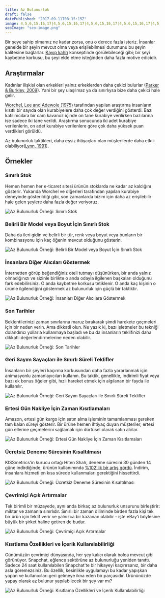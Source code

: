 ```yaml
---
title: Az Bulunurluk
draft: false
datePublished: "2017-09-11T08:15:15Z"
image: 4,5,6,15,16,17|4,5,6,15,16,17|4,5,6,15,16,17|4,5,6,15,16,17|4,5,6,15,16,17|4,5,6,15,16,17|4,5,6,15,16,17|4,5,6,15,16,17|4,5,6,15,16,17|4,5,6,15,16,17|4,5,6,15,16,17|4,5,6,15,16,17|4,5,6,15,16,17|4,5,6,15,16,17|4,5,6,15,16,17|4,5,6,7,8,9,10,11,12,13,14,15,16,17|4,5,6,15,16,17|4,5,6,7,8,9,10,11,12,13,14,15,16,17|4,5,6,7,8,9,10,11,12,13,14,15,16,17|5,6,7,8,9,10,11,12,13,14,15,16
seoImage: "seo-image.png"
---
```


Bir şeye sahip olmamız ne kadar zorsa, onu o derece fazla isteriz. İnsanlar genelde bir şeyin mevcut olma veya erişilebilmesi durumunu bu şeyin kalitesine bağlarlar. [Kayıp kahrı](/kayip-kahri/) konseptinde görülebileceği gibi; bir şeyi kaybetme korkusu, bu şeyi elde etme isteğinden daha fazla motive edicidir.


## Araştırmalar

Kadınlar ilişkisi olan erkekleri yalnız erkeklerden daha çekici bulurlar ([Parker & Burkley, 2009](http://www.sciencedirect.com/science/article/pii/S0022103109001048?via=ihub)). Yani bir şey ulaşılmaz ya da sınırlıysa bize daha çekici hale gelir.

[Worchel, Lee and Adewole (1975)](http://psycnet.apa.org/record/1976-03817-001) tarafından yapılan araştırma insanların kısıtlı bir sayıda olan kurabiyelere daha çok değer verdiğini gösterdi. Bazı katılımcılara bir cam kavanoz içinde on tane kurabiye verilirken bazılarına ise sadece iki tane verildi. Araştırma sonucunda iki adet kurabiye verilenlerin, on adet kurabiye verilenlere göre çok daha yüksek puan verdikleri görüldü.

Az bulunurluk taktikleri, daha eşsiz ihtiyaçları olan müşterilerde daha etkili olabiliyor([Lynn, 1991](http://scholarship.sha.cornell.edu/cgi/viewcontent.cgi?article=1181&context=articles)).



## Örnekler

### Sınırlı Stok

Hemen hemen her e-ticaret sitesi ürünün stoklarda ne kadar az kaldığını gösterir. Yukarıda Worchel ve diğerleri tarafından yapılan kurabiye deneyinde gösterildiği gibi, son zamanlarda bizim için daha az erişilebilir hale gelen şeylere daha fazla değer veriyoruz.


![Az Bulunurluk Örneği: Sınırlı Stok](01-quantity-countdown.png)


### Belirli Bir Model veya Boyut İçin Sınırlı Stok

Daha da ileri gidin ve belirli bir tür, renk veya boyut veya bunların bir kombinasyonu için kaç öğenin mevcut olduğunu gösterin.

![Az Bulunurluk Örneği: Belirli Bir Model veya Boyut İçin Sınırlı Stok](02-limited-stock-model.png)


### İnsanlara Diğer Alıcıları Göstermek

İnternetten görüp beğendiğiniz oteli tutmayı düşünürken, bir anda yalnız olmadığınızı ve sizinle birlikte o anda odayla ilgilenen başkaları olduğunu fark edebilirsiniz. O anda kaybetme korkusu tetiklenir. O anda kaç kişinin o ürünle ilgilendiğini göstermek az bulunurluk için güçlü bir taktiktir.

![Az Bulunurluk Örneği: İnsanları Diğer Alıcılara Göstermek](03-real-time-user-count.png)


### Son Tarihler

Beklentilerinizi zaman sınırlarına maruz bırakarak şimdi harekete geçmeleri için bir neden verin. Ama dikkatli olun. Ne yazık ki, bazı işletmeler bu tekniği dolandırıcı yollarla kullanmaya başladı ve bu da insanların teklifinizi daha dikkatli değerlendirmelerine neden olabilir.

![Az Bulunurluk Örneği: Son Tarihler](04-deadlines.png)


### Geri Sayım Sayaçları ile Sınırlı Süreli Teklifler

İnsanların bir şeyleri kaçırma korkusundan daha fazla yararlanmak için animasyonlu zamanlayıcıları kullanın. Bu taktik, genellikle, indirimli fiyat veya bazı ek bonus öğeler gibi, hızlı hareket etmek için algılanan bir fayda ile kullanılır.

![Az Bulunurluk Örneği: Geri Sayım Sayaçları ile Sınırlı Süreli Teklifler](05-limited-time-countdown.png)


### Ertesi Gün Nakliye İçin Zaman Kısıtlamaları

Amazon, ertesi gün kargo için satın alma işleminin tamamlanması gereken tam kalan süreyi gösterir. Bir ürüne hemen ihtiyaç duyan müşteriler, ertesi gün ellerine geçmelerini sağlamak için dürtüsel olarak satın alırlar.

![Az Bulunurluk Örneği: Ertesi Gün Nakliye İçin Zaman Kısıtlamaları](06-next-day-shipping.png)


### Ücretsiz Deneme Süresinin Kısaltılması

KISSmetrics'in kurucu ortağı Hiten Shah, deneme süresini 30 günden 14 güne indirdiğinde, ürünün kullanımında [%102'lik bir artış gördü](https://www.quicksprout.com/2013/01/14/11-obvious-ab-tests-you-should-try/). İndirim, insanlara hizmeti en kısa sürede kullanmaları gerektiğini hissettirdi.

![Az Bulunurluk Örneği: Ücretsiz Deneme Süresinin Kısaltılması](07-reducing-trial-period.png)


### Çevrimiçi Açık Artırmalar

Tek birimli bir müzayede, aynı anda birkaç az bulunurluk unsurunu birleştirir: miktar ve zamanla sınırlıdır. Sınırlı bir zaman diliminde birden fazla kişi tek bir ürün için teklif verir ve yalnızca bir kazanan olabilir - işte eBay'i böylesine büyük bir şirket haline getiren de budur.

![Az Bulunurluk Örneği: Çevrimiçi Açık Artırmalar](08-online-auctions.png)


### Kısıtlama Özellikleri ve İçerik Kullanılabilirliği

Günümüzün çevrimiçi dünyasında, her şey kalıcı olarak bolca mevcut gibi görünüyor. Snapchat, eğlence sektörüne az bulunurluğu yeniden tanıttı. Sadece 24 saat kullanılabilen Snapchat'te bir hikayeyi kaçırırsanız, bir daha asla göremezsiniz. Bu özellik, kesinlikle uygulamayı bu kadar yapışkan yapan ve kullanıcıları geri gelmeye ikna eden bir parçasıdır. Ürününüzde yapay olarak az bulunur yapılabilecek bir şey var mı?


![Az Bulunurluk Örneği: Kısıtlama Özellikleri ve İçerik Kullanılabilirliği](09-limiting-feature-availability.png)
